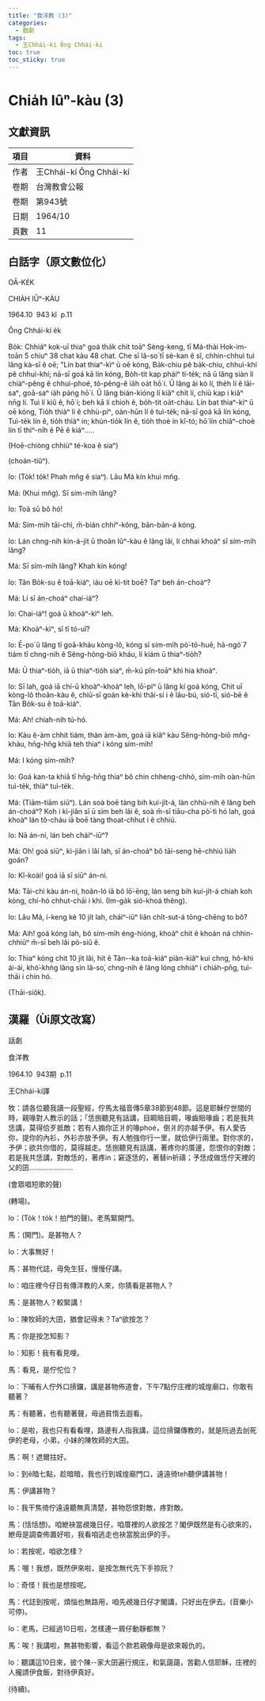 ```yaml
---
title: "食洋教 (3)"
categories:
  - 戲劇
tags:
  - 王Chhái-kí Ông Chhái-kí
toc: true
toc_sticky: true
---
```


# Chia̍h Iûⁿ-kàu (3)

## 文獻資訊

| 項目 | 資料 |
|---|---|
| 作者 | 王Chhái-kí Ông Chhái-kí |
| 卷期 | 台灣教會公報 |
| 卷期 | 第943號 |
| 日期 | 1964/10 |
| 頁數 | 11 |

## 白話字（原文數位化）

OĀ-KE̍K

CHIA̍H IÛⁿ-KÀU

1964.10  943 kî  p.11

Ông Chhái-kí e̍k

Bo̍k: Chhiáⁿ kok-uī thiaⁿ goá tha̍k chi̍t toāⁿ Sèng-keng, tī Má-thài Hok-im-toān 5 chiuⁿ 38 chat kàu 48 chat. Che sī Iâ-so͘ tī sè-kan ê sî, chhin-chhuì tuì lâng kà-sī ê oē; "Lín bat thiaⁿ-kìⁿ ū oē kóng, Ba̍k-chiu pê ba̍k-chiu, chhuì-khí pê chhuì-khí; nā-sī goá kā lín kóng, Bo̍h-tit kap pháiⁿ tí-te̍k; nā ū lâng siàn lí chiàⁿ-pêng ê chhuì-phoé, tò-pêng-ê ia̍h oa̍t hō͘ i. Ū lâng ài kò lí, the̍h lí ê lāi-saⁿ, goā-saⁿ ia̍h pàng hō͘ i. Ū lâng bián-kióng lí kiâⁿ chi̍t lí, chiū kap i kiâⁿ nn̄g lí. Tuì lí kiû ê, hō͘ i; beh kā lí chioh ê, bo̍h-tit oa̍t-cháu. Lín bat thiaⁿ-kìⁿ ū oē kóng, Tio̍h thiàⁿ lí ê chhù-piⁿ, oàn-hūn lí ê tuì-te̍k; nā-sī goá kā lín kóng, Tuì-te̍k lín ê, tio̍h thiàⁿ in; khún-tio̍k lín ê, tio̍h thoè in kî-tó; hō͘ lín chiâⁿ-choè lín tī thiⁿ-nih ê Pē ê kiáⁿ.....

(Hoē-chiòng chhiùⁿ té-koa ê siaⁿ)

(choán-tiûⁿ).

Io: (To̍k! to̍k! Phah mn̂g ê siaⁿ). Lāu Má kín khui mn̂g.

Má: (Khui mn̂g). Sī sím-mi̍h lâng?

Io: Toā sū bô hó!

Má: Sím-mi̍h tāi-chì, m̄-bián chhiⁿ-kông, bān-bān-á kóng.

Io: Lán chng-nih kin-á-ji̍t ū thoân Iûⁿ-kàu ê lâng lâi, lí chhai khoàⁿ sī sím-mi̍h lâng?

Má: Sī sím-mi̍h lâng? Khah kín kóng!

Io: Tân Bo̍k-su ê toā-kiáⁿ, iáu oē kì-tit boē? Taⁿ beh án-choáⁿ?

Má: Lí sī án-choáⁿ chai-iáⁿ?

Io: Chai-iáⁿ! goá ū khoàⁿ-kìⁿ leh.

Má: Khoàⁿ-kìⁿ, sī tī tó-uī?

Io: Ē-po͘ ū lâng tī goā-kháu kòng-lô, kóng sī sím-mi̍h pò͘-tō-huē, hā-ngó͘ 7 tiám tī chng-nih ê Sêng-hông-biō kháu, lí kiám ū thiaⁿ-tio̍h?

Má: Ū thiaⁿ-tio̍h, iā ū thiaⁿ-tio̍h siaⁿ, m̄-kú pîn-toāⁿ khì hia khoàⁿ.

Io: Sī lah, goá iā chí-ū khoàⁿ-khoàⁿ leh, lō͘-piⁿ ū lâng kí goá kóng, Chit uī kòng-lô thoân-kàu ê, chiū-sī goán kè-khì thâi-sí i ê lāu-bú, sió-tī, sió-bē ê Tân Bo̍k-su ê toā-kiáⁿ.

Má: Ah! chiah-nih tú-hó.

Io: Kàu ê-àm chhit tiám, thàn àm-àm, goá iā kiâⁿ kàu Sêng-hông-biō mn̂g-kháu, hn̄g-hn̄g khiā teh thiaⁿ i kóng sím-mi̍h!

Má: I kóng sím-mi̍h?

Io: Goá kan-ta khiā tī hn̄g-hn̄g thiaⁿ bô chin chheng-chhó, sím-mi̍h oàn-hūn tuì-te̍k, thiàⁿ tuì-te̍k.

Má: (Tiām-tiām siūⁿ). Lán soà boē tàng bih kuí-ji̍t-á, lán chhù-nih ê lâng beh án-choáⁿ? Koh i kì-jiân sī ū sim beh lâi ê, soà m̄-sī tiāu-cha pò͘-tì hó lah, goá khoàⁿ lán tô-cháu iā boē tàng thoat-chhut i ê chhiú.

Io: Nā án-ni, lán beh cháiⁿ-iūⁿ?

Má: Oh! goá siūⁿ, kì-jiân i lâi lah, sī án-choáⁿ bô tāi-seng hē-chhiú lia̍h goán?

Io: Kî-koài! goá iā sī siūⁿ án-ni.

Má: Tāi-chì kàu án-ni, hoân-ló iā bô lō͘-ēng, lán seng bih kuí-ji̍t-á chiah koh kóng, chí-hó chhut-chāi i khì. (Im-ga̍k sió-khoá thêng).

Io: Lāu Má, í-keng kè 10 ji̍t lah, cháiⁿ-iūⁿ liân chi̍t-sut-á tōng-chēng to bô?

Má: Aih! goá kóng lah, bô sím-mi̍h éng-hióng, khoàⁿ chit ê khoán ná chhin-chhiūⁿ m̄-sī beh lâi pò-siû ê.

Io: Thiaⁿ kóng chit 10 ji̍t lâi, hit ê Tân--ka toā-kiáⁿ piàn-kiâⁿ kui chng, hô-khì ái-ái, khó͘-khǹg lâng sìn Iâ-so͘, chng-nih ê lâng lóng chhiáⁿ i chia̍h-pn̄g, tuì-thāi i chin hó.

(Thāi-sio̍k).

## 漢羅（Ùi原文改寫）

話劇

食洋教

1964.10  943期  p.11

王Chhái-kí譯

牧：請各位聽我讀一段聖經，佇馬太福音傳5章38節到48節。這是耶穌佇世間的時，親喙對人教示的話；「恁捌聽見有話講，目睭賠目睭，喙齒賠喙齒；若是我共恁講，莫得佮歹抵敵；若有人搧你正爿的喙phoé，倒爿的亦越予伊。有人愛告你，提你的內衫，外衫亦放予伊。有人勉強你行一里，就佮伊行兩里。對你求的，予伊；欲共你借的，莫得越走。恁捌聽見有話講，著疼你的厝邊，怨恨你的對敵；若是我共恁講，對敵恁的，著疼in；窘逐恁的，著替in祈禱；予恁成做恁佇天裡的父的囝......................

(會眾唱短歌的聲)

(轉場)。

Io：(To̍k！to̍k！拍門的聲)。老馬緊開門。

馬：(開門)。是甚物人？

Io：大事無好！

馬：甚物代誌，毋免生狂，慢慢仔講。

Io：咱庄裡今仔日有傳洋教的人來，你猜看是甚物人？

馬：是甚物人？較緊講！

Io：陳牧師的大囝，猶會記得未？Taⁿ欲按怎？

馬：你是按怎知影？

Io：知影！我有看見哩。

馬：看見，是佇佗位？

Io：下晡有人佇外口摃鑼，講是甚物佈道會，下午7點佇庄裡的城煌廟口，你敢有聽著？

馬：有聽著，也有聽著聲，毋過貧惰去遐看。

Io：是啦，我也只有看看哩，路邊有人指我講，這位摃鑼傳教的，就是阮過去刣死伊的老母，小弟，小妹的陳牧師的大囝。

馬：啊！遮爾拄好。

Io：到ê暗七點，趁暗暗，我也行到城煌廟門口，遠遠徛teh聽伊講甚物！

馬：伊講甚物？

Io：我干焦徛佇遠遠聽無真清楚，甚物怨恨對敵，疼對敵。

馬：(恬恬想)。咱紲袂當覕幾日仔，咱厝裡的人欲按怎？閣伊既然是有心欲來的，紲毋是調查佈置好啦，我看咱逃走也袂當脫出伊的手。

Io：若按呢，咱欲怎樣？

馬：喔！我想，既然伊來啦，是按怎無代先下手掠阮？

Io：奇怪！我也是想按呢。

馬：代誌到按呢，煩惱也無路用，咱先覕幾日仔才閣講，只好出在伊去。(音樂小可停)。

Io：老馬，已經過10日啦，怎樣連一屑仔動靜都無？

馬：唉！我講啦，無甚物影響，看這个款若親像毋是欲來報仇的。

Io：聽講這10日來，彼个陳--家大囝遍行規庄，和氣藹藹，苦勸人信耶穌，庄裡的人攏請伊食飯，對待伊真好。

(待續)。
